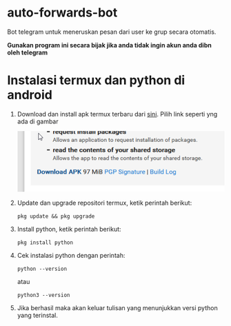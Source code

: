 # auto-forwards-bot
Bot telegram untuk meneruskan pesan dari user ke grup secara otomatis.

**Gunakan program ini secara bijak jika anda tidak ingin akun anda dibn oleh telegram**

# Instalasi termux dan python di android
1. Download dan install apk termux terbaru dari [sini](https://f-droid.org/en/packages/com.termux/). Pilih link seperti yng ada di gambar

    ![](images/img1.png)

2. Update dan upgrade repositori termux, ketik perintah berikut:

    ```
    pkg update && pkg upgrade
    ```
3. Install python, ketik perintah berikut:
    ```
    pkg install python
    ```
4. Cek instalasi python dengan perintah:
    ```
    python --version
    ```
    atau
    ```
    python3 --version
    ```
5. Jika berhasil maka akan keluar tulisan yang menunjukkan versi python yang terinstal. 